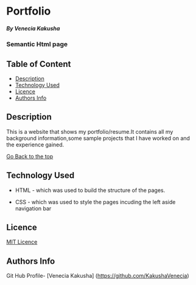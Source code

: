 # Portfolio

##### By Venecia Kakusha 
### Semantic Html page

## Table of Content

+ [Description](#description)
+ [Technology Used](#technology-used)
+ [Licence](#licence)
+ [Authors Info](#author-Info)

## Description
<p>This is  a website that shows my portfolio/resume.It contains all my background information,some sample projects that I have worked on and the experience gained.</p>


[Go Back to the top](#portfolio)
## Technology Used
* HTML - which was used to build the structure of the pages.

* CSS - which was used to style the pages incuding the left aside navigation bar


## Licence
 <a href= "https://github.com/KakushaVenecia/semantics/blob/main/LICENSE">MIT Licence</a>

## Authors Info

Git Hub Profile- [Venecia Kakusha] (https://github.com/KakushaVenecia)

